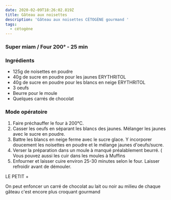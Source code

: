 ```yaml
---
date: 2020-02-09T18:26:02.819Z
title: Gâteau aux noisettes
description: 'Gâteau aux noisettes CÉTOGÈNE gourmand '
tags:
  - cétogène
---
```

### Super miam / Four 200° -  25 min 

### Ingrédients

* 125g de noisettes en poudre
* 40g de sucre en poudre pour les jaunes ERYTHRITOL
* 40g de sucre en poudre pour les blancs en neige ERYTHRITOL
* 3 oeufs
* Beurre pour le moule
* Quelques carrés de chocolat

### Mode opératoire



1. Faire préchauffer le four à 200°C.
2. Casser les oeufs en séparant les blancs des jaunes. Mélanger les jaunes avec le sucre en poudre.
3. Battre les blancs en neige ferme avec le sucre glace. Y incorporer doucement les noisettes en poudre et le mélange jaunes d'oeufs/sucre.
4. Verser la préparation dans un moule à manqué préalablement beurré. ( Vous pouvez aussi les cuir dans les moules à Muffins
5. Enfourner et laisser cuire environ 25-30 minutes selon le four. Laisser refroidir avant de démouler.

LE PETIT +

On peut enfoncer un carré de chocolat au lait ou noir au milieu de chaque gâteau c'est encore plus croquant gourmand
